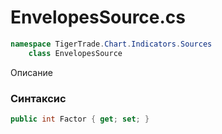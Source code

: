 
# EnvelopesSource.cs
```csharp
namespace TigerTrade.Chart.Indicators.Sources  
    class EnvelopesSource
```

Описание

### Синтаксис
```csharp
public int Factor { get; set; }
```
